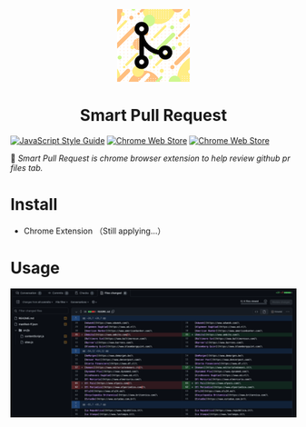 <p align="center">
  <img src="https://github.com/nomunomu0504/smart-pull-request/blob/main/src/assets/icon-128.png?raw=true"/>
</p>

<h1 align="center">Smart Pull Request</h1>

[![JavaScript Style Guide](https://img.shields.io/badge/code%20style-standard-brightgreen.svg)](http://standardjs.com/) [![Chrome Web Store](https://img.shields.io/chrome-web-store/v/goojodnccenoinjjpfiajflilecakcbp.svg)](https://chrome.google.com/webstore/detail/github-repository-size/goojodnccenoinjjpfiajflilecakcbp) [![Chrome Web Store](https://img.shields.io/chrome-web-store/d/goojodnccenoinjjpfiajflilecakcbp.svg)](https://chrome.google.com/webstore/detail/github-repository-size/goojodnccenoinjjpfiajflilecakcbp)

🚀 *Smart Pull Request is chrome browser extension to help review github pr files tab.*

# Install
- Chrome Extension  （Still applying...）

# Usage
![](https://github.com/nomunomu0504/smart-pull-request/blob/main/src/assets/usage.gif?raw=true)